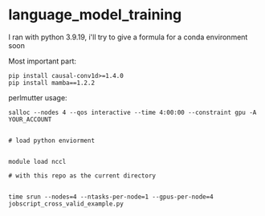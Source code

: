 # language_model_training

I ran with python 3.9.19, i'll try to give a formula for a conda environment soon

Most important part:
```
pip install causal-conv1d>=1.4.0
pip install mamba==1.2.2
```
perlmutter usage:

```
salloc --nodes 4 --qos interactive --time 4:00:00 --constraint gpu -A YOUR_ACCOUNT


# load python enviorment


module load nccl

# with this repo as the current directory


time srun --nodes=4 --ntasks-per-node=1 --gpus-per-node=4 jobscript_cross_valid_example.py
```

